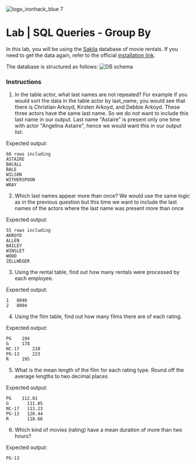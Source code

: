 ![logo_ironhack_blue 7](https://user-images.githubusercontent.com/23629340/40541063-a07a0a8a-601a-11e8-91b5-2f13e4e6b441.png)

# Lab | SQL Queries - Group By

In this lab, you will be using the [Sakila](https://dev.mysql.com/doc/sakila/en/) database of movie rentals. If you need to get the data again, refer to the official [installation link](https://dev.mysql.com/doc/sakila/en/sakila-installation.html).

The database is structured as follows:
![DB schema](https://education-team-2020.s3-eu-west-1.amazonaws.com/data-analytics/database-sakila-schema.png)

### Instructions

1. In the table actor, what last names are not repeated? For example if you would sort the data in the table actor by last_name, you would see that there is Christian Arkoyd, Kirsten Arkoyd, and Debbie Arkoyd. These three actors have the same last name. So we do not want to include this last name in our output. Last name "Astaire" is present only one time with actor "Angelina Astaire", hence we would want this in our output list. 

Expected output:
```shell
66 rows including
ASTAIRE
BACALL
BALE
WILSON
WITHERSPOON
WRAY
```
2. Which last names appear more than once? We would use the same logic as in the previous question but this time we want to include the last names of the actors where the last name was present more than once

Expected output:
```shell
55 rows including
AKROYD
ALLEN
BAILEY
WINSLET
WOOD
ZELLWEGER
```
3. Using the rental table, find out how many rentals were processed by each employee.

Expected output:
```shell
1	8040
2	8004
```
4. Using the film table, find out how many films there are of each rating.

Expected output:
```shell
PG    194
G     178
NC-17     210
PG-13     223
R     195
```
5. What is the mean length of the film for each rating type. Round off the average lengths to two decimal places 

Expected output:
```shell
PG	  112.01
G	    111.05
NC-17	113.23
PG-13	120.44
R	    118.66
```
6. Which kind of movies (rating) have a mean duration of more than two hours?

Expected output:
```shell
PG-13
```
